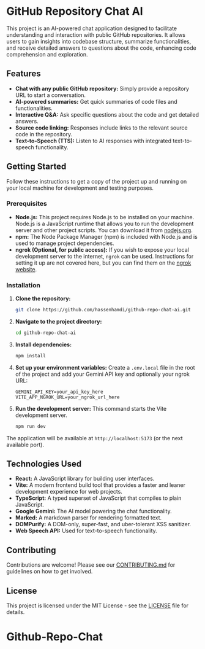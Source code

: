 # GitHub Repository Chat AI

This project is an AI-powered chat application designed to facilitate understanding and interaction with public GitHub repositories. It allows users to gain insights into codebase structure, summarize functionalities, and receive detailed answers to questions about the code, enhancing code comprehension and exploration.

## Features

*   **Chat with any public GitHub repository:** Simply provide a repository URL to start a conversation.
*   **AI-powered summaries:** Get quick summaries of code files and functionalities.
*   **Interactive Q&A:** Ask specific questions about the code and get detailed answers.
*   **Source code linking:** Responses include links to the relevant source code in the repository.
*   **Text-to-Speech (TTS):** Listen to AI responses with integrated text-to-speech functionality.

## Getting Started

Follow these instructions to get a copy of the project up and running on your local machine for development and testing purposes.

### Prerequisites

*   **Node.js:** This project requires Node.js to be installed on your machine. Node.js is a JavaScript runtime that allows you to run the development server and other project scripts. You can download it from [nodejs.org](https://nodejs.org/).
*   **npm:** The Node Package Manager (npm) is included with Node.js and is used to manage project dependencies.
*   **ngrok (Optional, for public access):** If you wish to expose your local development server to the internet, `ngrok` can be used. Instructions for setting it up are not covered here, but you can find them on the [ngrok website](https://ngrok.com/).

### Installation

1.  **Clone the repository:**
    ```sh
    git clone https://github.com/hassenhamdi/github-repo-chat-ai.git
    ```
2.  **Navigate to the project directory:**
    ```sh
    cd github-repo-chat-ai
    ```
3.  **Install dependencies:**
    ```sh
    npm install
    ```
4.  **Set up your environment variables:**
    Create a `.env.local` file in the root of the project and add your Gemini API key and optionally your ngrok URL:
    ```
    GEMINI_API_KEY=your_api_key_here
    VITE_APP_NGROK_URL=your_ngrok_url_here
    ```
5.  **Run the development server:**
    This command starts the Vite development server.
    ```sh
    npm run dev
    ```
The application will be available at `http://localhost:5173` (or the next available port).

## Technologies Used

*   **React:** A JavaScript library for building user interfaces.
*   **Vite:** A modern frontend build tool that provides a faster and leaner development experience for web projects.
*   **TypeScript:** A typed superset of JavaScript that compiles to plain JavaScript.
*   **Google Gemini:** The AI model powering the chat functionality.
*   **Marked:** A markdown parser for rendering formatted text.
*   **DOMPurify:** A DOM-only, super-fast, and uber-tolerant XSS sanitizer.
*   **Web Speech API:** Used for text-to-speech functionality.

## Contributing

Contributions are welcome! Please see our [CONTRIBUTING.md](CONTRIBUTING.md) for guidelines on how to get involved.

## License

This project is licensed under the MIT License - see the [LICENSE](LICENSE) file for details.
# Github-Repo-Chat
